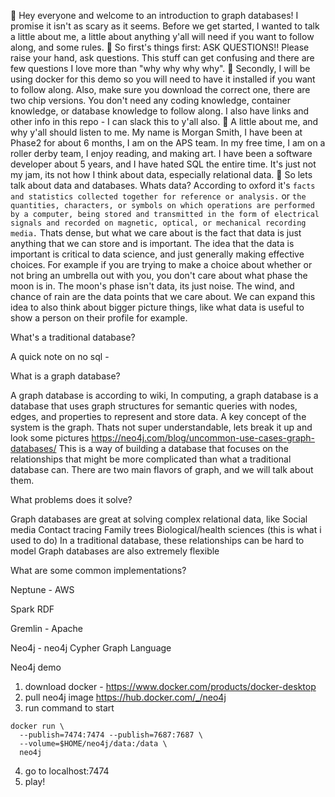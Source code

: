 :star2:
Hey everyone and welcome to an introduction to graph databases! I promise it isn't as scary as it seems.
Before we get started, I wanted to talk a little about me, a little about anything y'all will need if you want to follow along, and some rules.
:star2:
So first's things first:
ASK QUESTIONS!! Please raise your hand, ask questions. This stuff can get confusing and there are few questions I love more than "why why why why".
:star2:
Secondly, I will be using docker for this demo so you will need to have it installed if you want to follow along. Also, make sure you download the correct one, there are two chip versions. You don't need any coding knowledge, container knowledge, or database knowledge to follow along. 
I also have links and other info in this repo - I can slack this to y'all also. 
:star2:
A little about me, and why y'all should listen to me. My name is Morgan Smith, I have been at Phase2 for about 6 months, I am on the APS team. In my free time, I am on a roller derby team, I enjoy reading, and making art. I have been a software developer about 5 years, and I have hated SQL the entire time. It's just not my jam, its not how I think about data, especially relational data. 
:star2:
So lets talk about data and databases.
Whats data?
According to oxford it's 
`facts and statistics collected together for reference or analysis.`
or
`the quantities, characters, or symbols on which operations are performed by a computer, being stored and transmitted in the form of electrical signals and recorded on magnetic, optical, or mechanical recording media.`
Thats dense, but what we care about is the fact that data is just anything that we can store and is important. The idea that the data is important is critical to data science, and just generally making effective choices. For example if you are trying to make a choice about whether or not bring an umbrella out with you, you don't care about what phase the moon is in. The moon's phase isn't data, its just noise. The wind, and chance of rain are the data points that we care about. We can expand this idea to also think about bigger picture things, like what data is useful to show a person on their profile for example. 

What's a traditional database?

A quick note on no sql -

What is a graph database?

A graph database is according to wiki, In computing, a graph database is a database that uses graph structures for semantic queries with nodes, edges, and properties to represent and store data. A key concept of the system is the graph.
Thats not super understandable, lets break it up and look some pictures
https://neo4j.com/blog/uncommon-use-cases-graph-databases/
This is a way of building a database that focuses on the relationships that might be more complicated than what a traditional database can. 
There are two main flavors of graph, and we will talk about them.

What problems does it solve?

Graph databases are great at solving complex relational data, like 
Social media
Contact tracing
Family trees
Biological/health sciences (this is what i used to do) 
In a traditional database, these relationships can be hard to model
Graph databases are also extremely flexible

What are some common implementations?
 
Neptune - AWS

Spark RDF

Gremlin - Apache

Neo4j - neo4j 
Cypher Graph Language 


Neo4j demo
1) download docker - https://www.docker.com/products/docker-desktop
2) pull neo4j image https://hub.docker.com/_/neo4j
3) run command to start
  ```
  docker run \
    --publish=7474:7474 --publish=7687:7687 \
    --volume=$HOME/neo4j/data:/data \
    neo4j
 ```
 4) go to localhost:7474
 5) play!

